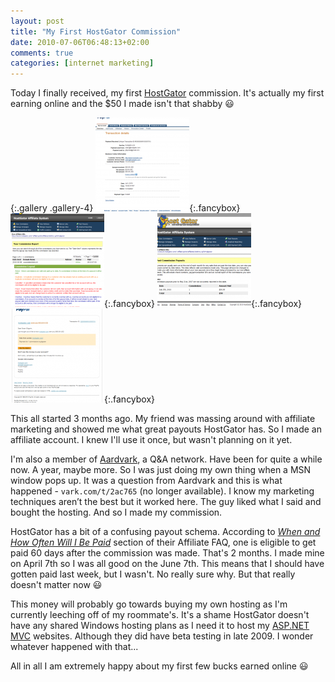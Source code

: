 ```yaml
---
layout: post
title: "My First HostGator Commission"
date: 2010-07-06T06:48:13+02:00
comments: true
categories: [internet marketing]
---
```


Today I finally received, my first [HostGator][hostgator] commission. It's actually my first earning online and the $50 I made isn't that shabby :smiley:

{:.gallery .gallery-4}
[![PayPal HostGator Transaction][img-paypal-thumb]][img-paypal]{:.fancybox}
[![HostGator Commissions][img-hg-comm-thumb]][img-hg-comm]{:.fancybox}
[![HostGator Commission Pay-outs][img-hg-thumb]][img-hg]{:.fancybox}
[![Email from PayPal][img-email-thumb]][img-email]{:.fancybox}

This all started 3 months ago. My friend was massing around with affiliate marketing and showed me what great payouts HostGator has. So I made an affiliate account. I knew I'll use it once, but wasn't planning on it yet.

I'm also a member of [Aardvark][], a Q&A network. Have been for quite a while now. A year, maybe more. So I was just doing my own thing when a MSN window pops up. It was a question from Aardvark and this is what happened - `vark.com/t/2ac765` (no longer available). I know my marketing techniques aren’t the best but it worked here. The guy liked what I said and bought the hosting. And so I made my commission.

HostGator has a bit of a confusing payout schema. According to *[When and How Often Will I Be Paid][hg-paid]* section of their Affiliate FAQ, one is eligible to get paid 60 days after the commission was made. That's 2 months. I made mine on April 7th so I was all good on the June 7th. This means that I should have gotten paid last week, but I wasn't. No really sure why. But that really doesn't matter now :smiley:

This money will probably go towards buying my own hosting as I'm currently leeching off of my roommate's. It's a shame HostGator doesn't have any shared Windows hosting plans as I need it to host my [ASP.NET MVC][aspnet-mvc] websites. Although they did have beta testing in late 2009. I wonder whatever happened with that...

All in all I am extremely happy about my first few bucks earned online :smiley:

[hostgator]: http://secure.hostgator.com/~affiliat/cgi-bin/affiliates/clickthru.cgi?id=gligoran
[img-paypal-thumb]: /images/posts/my-first-hostgator-commission/paypal-thumb.png
[img-paypal]: /images/posts/my-first-hostgator-commission/paypal.png "PayPal HostGator Transaction"
[img-hg-comm-thumb]: /images/posts/my-first-hostgator-commission/hostgator-comm-thumb.png
[img-hg-comm]: /images/posts/my-first-hostgator-commission/hostgator-comm.png "HostGator Commissions"
[img-hg-thumb]: /images/posts/my-first-hostgator-commission/hostgator-thumb.png
[img-hg]: /images/posts/my-first-hostgator-commission/hostgator.png "HostGator Commission Pay-outs"
[img-email-thumb]: /images/posts/my-first-hostgator-commission/email-thumb.png
[img-email]: /images/posts/my-first-hostgator-commission/email.png "Email from PayPal"
[aardvark]: http://vark.com/ "Aardvark"
[hg-paid]: http://support.hostgator.com/articles/affiliates/when-and-how-often-will-i-be-paid
[aspnet-mvc]: http://www.asp.net/mvc/ "ASP.NET MVC Framework"
